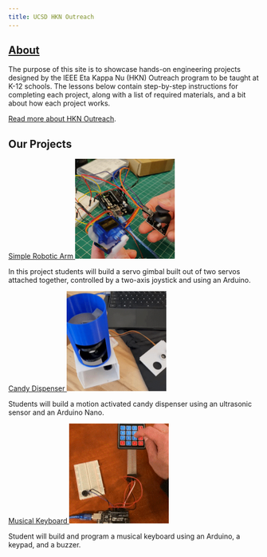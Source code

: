 ```yaml
---
title: UCSD HKN Outreach
---
```


## [About](about)

The purpose of this site is to showcase hands-on engineering projects designed by the IEEE Eta Kappa Nu (HKN) Outreach program to be taught at K-12 schools. The lessons below contain step-by-step instructions for completing each project, along with a list of required materials, and a bit about how each project works. 

[Read more about HKN Outreach](about). 

## Our Projects

<div class="showcase">
    <div class="preview">
      <a href="projects/joystick-servo-gimbal">
        Simple Robotic Arm
        <img src="assets/joystick-servo-gimbal-sq.gif" alt="Joystick Servo Gimbal" width="200" height="200">
      </a>
      <p>In this project students will build a servo gimbal built out of two servos attached together, controlled by a
        two-axis joystick and using an Arduino.</p>
    </div>
    <div class="preview">
      <a href="projects/candy-dispenser">
        Candy Dispenser
        <img src="assets/candy-dispenser-sq.gif" alt="Candy Dispenser" width="200" height="200">
      </a>
      <p>Students will build a motion activated candy dispenser using an ultrasonic sensor and an Arduino Nano.</p>
    </div>
    <div class="preview">
      <a href="projects/musical-keyboard">
        Musical Keyboard
        <img src="assets/musical-keyboard-sq.gif" alt="Musical Keyboard" width="200" height="200">
      </a>
      <p>Student will build and program a musical keyboard using an Arduino, a keypad, and a buzzer.</p>
    </div>
</div>
